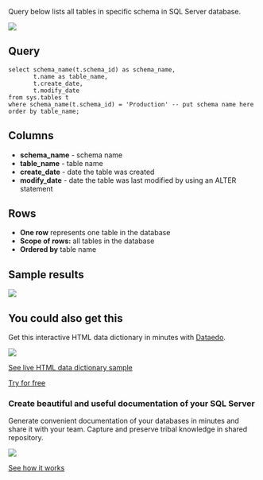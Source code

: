 Query below lists all tables in specific schema in SQL Server database.

[![](https://dataedo.com/asset/img/markdown/docs/test-article/3187eed29ce5b9127613e8a72fc11156.png)](https://dataedo.com/blog/confused-when-trying-to-work-with-databases?cta=kb-query-confused)

## Query

```
select schema_name(t.schema_id) as schema_name,
       t.name as table_name,
       t.create_date,
       t.modify_date
from sys.tables t
where schema_name(t.schema_id) = 'Production' -- put schema name here
order by table_name;
```

## Columns

-   **schema\_name** - schema name
-   **table\_name** - table name
-   **create\_date** - date the table was created
-   **modify\_date** - date the table was last modified by using an ALTER statement

## Rows

-   **One row** represents one table in the database
-   **Scope of rows:** all tables in the database
-   **Ordered by** table name

## Sample results

![](https://dataedo.com/asset/img/kb/query/sql-server/list_of_tables_in_schema.png)

## You could also get this

Get this interactive HTML data dictionary in minutes with [Dataedo](https://dataedo.com/).

![](https://dataedo.com/asset/img/blog/dataedo_export_productmodel.png)

[See live HTML data dictionary sample](https://dataedo.com/samples/html2/AdventureWorks/index.html#/doc/m10t160/adventureworks-database/modules/products/tables/production-productmodel)

[Try for free](http://dataedo.com/free-trial)

### Create beautiful and useful documentation of your SQL Server

Generate convenient documentation of your databases in minutes and share it with your team. Capture and preserve tribal knowledge in shared repository.

[![](https://dataedo.com/asset/img/markdown/docs/test-article/30c11fa4b210f11740f56e85ca8bf9c6.gif)](https://demo.dataedo.com/)

[See how it works](https://demo.dataedo.com/)